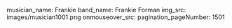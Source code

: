 musician_name: Frankie
band_name: Frankie Forman
img_src: images/musician1001.png
onmouseover_src: 
pagination_pageNumber: 1501